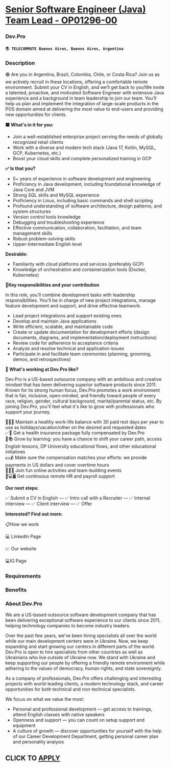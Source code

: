 # [Senior Software Engineer (Java) Team Lead - OP01296-00](https://www.remotewlb.com/apply/senior-software-engineer-java-team-lead-op01296-00)  
### Dev.Pro  
#### `🌎 TELECOMMUTE Buenos Aires, Buenos Aires, Argentina`  

### **Description**

🟢 Are you in Argentina, Brazil, Colombia, Chile, or Costa Rica? Join us as we actively recruit in these locations, offering a comfortable remote environment. Submit your CV in English, and we’ll get back to you!We invite a talented, proactive, and motivated Software Engineer with extensive Java experience and a background in team leadership to join our team. You’ll help us plan and implement the integration of large-scale products in the POS domain aimed at delivering the most value to end-users and providing new opportunities for clients.

 **🟩 What's in it for you:**

  * Join a well-established enterprise project serving the needs of globally recognized retail clients
  * Work with a diverse and modern tech stack (Java 17, Kotlin, MySQL, GCP, Kubernetes, etc.)
  * Boost your cloud skills and complete personalized training in GCP

**✅ Is that you?**

  * 5+ years of experience in software development and engineering
  * Proficiency in Java development, including foundational knowledge of Java Core and JVM
  * Strong SQL skills and MySQL experience
  * Proficiency in Linux, including basic commands and shell scripting
  * Profound understanding of software architecture, design patterns, and system structures
  * Version control tools knowledge
  * Debugging and troubleshooting experience
  * Effective communication, collaboration, facilitation, and team management skills
  * Robust problem-solving skills
  * Upper-Intermediate English level

**Desirable:**

  * Familiarity with cloud platforms and services (preferably GCP)
  * Knowledge of orchestration and containerization tools (Docker, Kubernetes)

**🧩Key responsibilities and your contribution**

In this role, you'll combine development tasks with leadership responsibilities. You'll be in charge of new project integrations, manage feature development and support, and drive effective teamwork.  

  * Lead project integrations and support existing ones 
  * Develop and maintain Java applications 
  * Write efficient, scalable, and maintainable code 
  * Create or update documentation for development efforts (design documents, diagrams, and implementation/deployment instructions)
  * Review code for adherence to acceptance criteria
  * Analyze and resolve technical and application issues 
  * Participate in and facilitate team ceremonies (planning, grooming, demos, and retrospectives)

**🎾 What's working at Dev.Pro like?**

Dev.Pro is a US-based outsource company with an ambitious and creative mindset that has been delivering superior software products since 2011. Known for its strong human focus, Dev.Pro promotes a work environment that is fair, inclusive, open-minded, and friendly toward people of every race, religion, gender, cultural background, marital/parental status, etc. By joining Dev.Pro, you'll feel what it's like to grow with professionals who support your journey.  
  
🌴🏄🏻 Maintain a healthy work-life balance with 30 paid rest days per year to use as holidays/vacation/other on the desired and requested dates  
✅💊 Get a health insurance package fully compensated by Dev.Pro  
💎📚 Grow by learning: you have a chance to shift your career path, access English lessons, DP University educational flows, and other educational initiatives  
💵💰 Make sure the compensation matches your efforts: we provide payments in US dollars and cover overtime hours  
💃🏼🕺 Join fun online activities and team-building events  
👩💻🖥 Get continuous remote HR and payroll support

 **Our next steps:**

✅ Submit a CV in English — ✅ Intro call with a Recruiter — ✅ Internal interview — ✅ Client interview — ✅ Offer

 **Interested? Find out more:**

📋How we work

💻 LinkedIn Page

📈 Our website

💻IG Page

### **Requirements**

###  **Benefits**

###  **About Dev.Pro**

We are a US-based outsource software development company that has been delivering exceptional software experience to our clients since 2011, helping technology companies to become industry leaders.

Over the past few years, we’ve been hiring specialists all over the world while our main development centers were in Ukraine. Now, we keep expanding and start growing our centers in different parts of the world. Dev.Pro is open to hire specialists from other countries as well as Ukrainians who live outside of Ukraine now. We stand with Ukraine and keep supporting our people by offering a friendly remote environment while adhering to the values of democracy, human rights, and state sovereignty.

As a company of professionals, Dev.Pro offers challenging and interesting projects with world-leading clients, a modern technology stack, and career opportunities for both technical and non-technical specialists.

We focus on what we value the most:

  * Personal and professional development — get access to trainings, attend English classes with native speakers
  * Openness and support — you can count on setup support and equipment 
  * A culture of growth — discover opportunities for yourself with the help of our Career Development Department, getting personal career plan and personality analysis

  
## CLICK TO [APPLY](https://www.remotewlb.com/apply/senior-software-engineer-java-team-lead-op01296-00)

